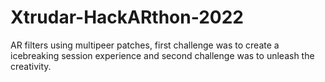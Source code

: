 # Xtrudar-HackARthon-2022
AR filters using multipeer patches, first challenge was to create a icebreaking session experience and second challenge was to unleash the creativity.
